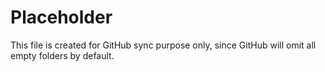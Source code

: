 
# Placeholder 

This file is created for GitHub sync purpose only, since GitHub will omit all empty folders by default. 